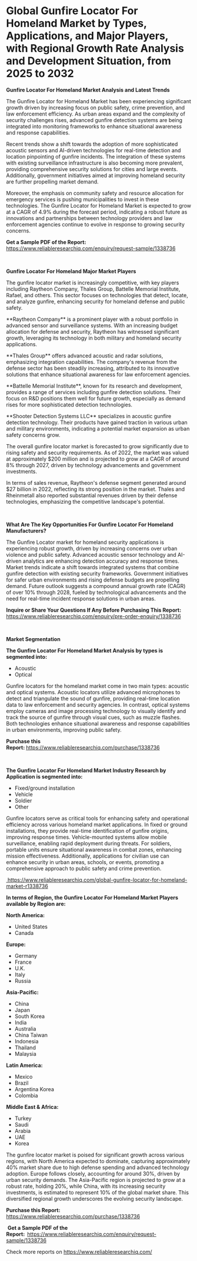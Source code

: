 <p><h1>Global Gunfire Locator For Homeland Market by Types, Applications, and Major Players, with Regional Growth Rate Analysis and Development Situation, from 2025 to 2032</h1></p><p><strong>Gunfire Locator For Homeland Market Analysis and Latest Trends</strong></p>
<p><p>The Gunfire Locator for Homeland Market has been experiencing significant growth driven by increasing focus on public safety, crime prevention, and law enforcement efficiency. As urban areas expand and the complexity of security challenges rises, advanced gunfire detection systems are being integrated into monitoring frameworks to enhance situational awareness and response capabilities.</p><p>Recent trends show a shift towards the adoption of more sophisticated acoustic sensors and AI-driven technologies for real-time detection and location pinpointing of gunfire incidents. The integration of these systems with existing surveillance infrastructure is also becoming more prevalent, providing comprehensive security solutions for cities and large events. Additionally, government initiatives aimed at improving homeland security are further propelling market demand.</p><p>Moreover, the emphasis on community safety and resource allocation for emergency services is pushing municipalities to invest in these technologies. The Gunfire Locator for Homeland Market is expected to grow at a CAGR of 4.9% during the forecast period, indicating a robust future as innovations and partnerships between technology providers and law enforcement agencies continue to evolve in response to growing security concerns.</p></p>
<p><strong>Get a Sample PDF of the Report:&nbsp;</strong> <a href="https://www.reliableresearchiq.com/enquiry/request-sample/1338736?utm_campaign=1088&utm_medium=2&utm_source=Github&utm_content=ia&utm_term=08012025&utm_id=gunfire-locator-for-homeland">https://www.reliableresearchiq.com/enquiry/request-sample/1338736</a></p>
<p>&nbsp;</p>
<p><strong>Gunfire Locator For Homeland Major Market Players</strong></p>
<p><p>The gunfire locator market is increasingly competitive, with key players including Raytheon Company, Thales Group, Battelle Memorial Institute, Rafael, and others. This sector focuses on technologies that detect, locate, and analyze gunfire, enhancing security for homeland defense and public safety.</p><p>**Raytheon Company** is a prominent player with a robust portfolio in advanced sensor and surveillance systems. With an increasing budget allocation for defense and security, Raytheon has witnessed significant growth, leveraging its technology in both military and homeland security applications. </p><p>**Thales Group** offers advanced acoustic and radar solutions, emphasizing integration capabilities. The company's revenue from the defense sector has been steadily increasing, attributed to its innovative solutions that enhance situational awareness for law enforcement agencies.</p><p>**Battelle Memorial Institute**, known for its research and development, provides a range of services including gunfire detection solutions. Their focus on R&D positions them well for future growth, especially as demand rises for more sophisticated detection technologies.</p><p>**Shooter Detection Systems LLC** specializes in acoustic gunfire detection technology. Their products have gained traction in various urban and military environments, indicating a potential market expansion as urban safety concerns grow. </p><p>The overall gunfire locator market is forecasted to grow significantly due to rising safety and security requirements. As of 2022, the market was valued at approximately $200 million and is projected to grow at a CAGR of around 8% through 2027, driven by technology advancements and government investments.</p><p>In terms of sales revenue, Raytheon's defense segment generated around $27 billion in 2022, reflecting its strong position in the market. Thales and Rheinmetall also reported substantial revenues driven by their defense technologies, emphasizing the competitive landscape's potential.</p></p>
<p>&nbsp;</p>
<p><strong>What Are The Key Opportunities For Gunfire Locator For Homeland Manufacturers?</strong></p>
<p><p>The Gunfire Locator market for homeland security applications is experiencing robust growth, driven by increasing concerns over urban violence and public safety. Advanced acoustic sensor technology and AI-driven analytics are enhancing detection accuracy and response times. Market trends indicate a shift towards integrated systems that combine gunfire detection with existing security frameworks. Government initiatives for safer urban environments and rising defense budgets are propelling demand. Future outlook suggests a compound annual growth rate (CAGR) of over 10% through 2028, fueled by technological advancements and the need for real-time incident response solutions in urban areas.</p></p>
<p><strong>Inquire or Share Your Questions If Any Before Purchasing This Report:</strong> <a href="https://www.reliableresearchiq.com/enquiry/pre-order-enquiry/1338736?utm_campaign=1088&utm_medium=2&utm_source=Github&utm_content=ia&utm_term=08012025&utm_id=gunfire-locator-for-homeland">https://www.reliableresearchiq.com/enquiry/pre-order-enquiry/1338736</a></p>
<p>&nbsp;</p>
<p><strong>Market Segmentation</strong></p>
<p><strong>The Gunfire Locator For Homeland Market Analysis by types is segmented into:</strong></p>
<p><ul><li>Acoustic</li><li>Optical</li></ul></p>
<p><p>Gunfire locators for the homeland market come in two main types: acoustic and optical systems. Acoustic locators utilize advanced microphones to detect and triangulate the sound of gunfire, providing real-time location data to law enforcement and security agencies. In contrast, optical systems employ cameras and image processing technology to visually identify and track the source of gunfire through visual cues, such as muzzle flashes. Both technologies enhance situational awareness and response capabilities in urban environments, improving public safety.</p></p>
<p><strong>Purchase this Report:&nbsp;</strong><a href="https://www.reliableresearchiq.com/purchase/1338736?utm_campaign=1088&utm_medium=2&utm_source=Github&utm_content=ia&utm_term=08012025&utm_id=gunfire-locator-for-homeland">https://www.reliableresearchiq.com/purchase/1338736</a></p>
<p>&nbsp;</p>
<p><strong>The Gunfire Locator For Homeland Market Industry Research by Application is segmented into:</strong></p>
<p><ul><li>Fixed/ground installation</li><li>Vehicle</li><li>Soldier</li><li>Other</li></ul></p>
<p><p>Gunfire locators serve as critical tools for enhancing safety and operational efficiency across various homeland market applications. In fixed or ground installations, they provide real-time identification of gunfire origins, improving response times. Vehicle-mounted systems allow mobile surveillance, enabling rapid deployment during threats. For soldiers, portable units ensure situational awareness in combat zones, enhancing mission effectiveness. Additionally, applications for civilian use can enhance security in urban areas, schools, or events, promoting a comprehensive approach to public safety and crime prevention.</p></p>
<p><a href="https://www.reliableresearchiq.com/global-gunfire-locator-for-homeland-market-r1338736?utm_campaign=1088&utm_medium=2&utm_source=Github&utm_content=ia&utm_term=08012025&utm_id=gunfire-locator-for-homeland">&nbsp;https://www.reliableresearchiq.com/global-gunfire-locator-for-homeland-market-r1338736</a></p>
<p><strong>In terms of Region, the Gunfire Locator For Homeland Market Players available by Region are:</strong></p>
<p>
    <p> <strong> North America: </strong>
        <ul>
            <li>United States</li>
            <li>Canada</li>
        </ul>
        </p> 
    <p> <strong> Europe: </strong>
        <ul>
            <li>Germany</li>
            <li>France</li>
            <li>U.K.</li>
            <li>Italy</li>
            <li>Russia</li>
        </ul>
        </p> 
    <p> <strong> Asia-Pacific: </strong>
        <ul>
            <li>China</li>
            <li>Japan</li>
            <li>South Korea</li>
            <li>India</li>
            <li>Australia</li>
            <li>China Taiwan</li>
            <li>Indonesia</li>
            <li>Thailand</li>
            <li>Malaysia</li>
        </ul>
        </p> 
    <p> <strong> Latin America: </strong>
        <ul>
            <li>Mexico</li>
            <li>Brazil</li>
            <li>Argentina Korea</li>
            <li>Colombia</li>
        </ul>
        </p> 
    <p> <strong> Middle East & Africa: </strong>
        <ul>
            <li>Turkey</li>
            <li>Saudi</li>
            <li>Arabia</li>
            <li>UAE</li>
            <li>Korea</li>
        </ul>
    </p>
    </p>
<p><p>The gunfire locator market is poised for significant growth across various regions, with North America expected to dominate, capturing approximately 40% market share due to high defense spending and advanced technology adoption. Europe follows closely, accounting for around 30%, driven by urban security demands. The Asia-Pacific region is projected to grow at a robust rate, holding 20%, while China, with its increasing security investments, is estimated to represent 10% of the global market share. This diversified regional growth underscores the evolving security landscape.</p></p>
<p><strong>Purchase this Report: </strong><a href="https://www.reliableresearchiq.com/purchase/1338736?utm_campaign=1088&utm_medium=2&utm_source=Github&utm_content=ia&utm_term=08012025&utm_id=gunfire-locator-for-homeland">https://www.reliableresearchiq.com/purchase/1338736</a></p>
<p>&nbsp;<strong>Get a Sample PDF of the Report:&nbsp;&nbsp;</strong><a href="https://www.reliableresearchiq.com/enquiry/request-sample/1338736?utm_campaign=1088&utm_medium=2&utm_source=Github&utm_content=ia&utm_term=08012025&utm_id=gunfire-locator-for-homeland">https://www.reliableresearchiq.com/enquiry/request-sample/1338736</a></p>
<p><strong></strong></p>
<p>Check more reports on <a href="https://www.reliableresearchiq.com/?utm_campaign=1088&utm_medium=2&utm_source=Github&utm_content=ia&utm_term=08012025&utm_id=gunfire-locator-for-homeland">https://www.reliableresearchiq.com/</a></p>